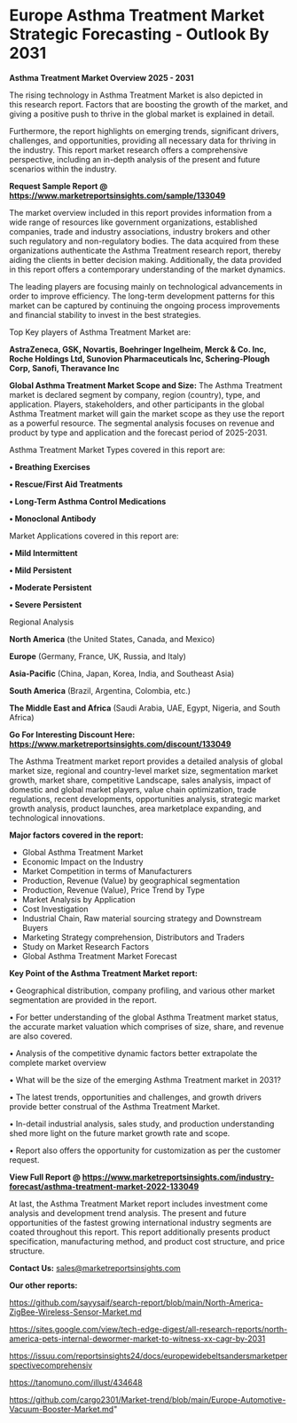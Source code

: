  # Europe Asthma Treatment Market Strategic Forecasting - Outlook By 2031

<Strong> Asthma Treatment Market Overview 2025 - 2031</strong>

The rising technology in Asthma Treatment Market is also depicted in this research report. Factors that are boosting the growth of the market, and giving a positive push to thrive in the global market is explained in detail.

Furthermore, the report highlights on emerging trends, significant drivers, challenges, and opportunities, providing all necessary data for thriving in the industry. This report market research offers a comprehensive perspective, including an in-depth analysis of the present and future scenarios within the industry.

<strong>Request Sample Report @ <a href=https://www.marketreportsinsights.com/sample/133049>https://www.marketreportsinsights.com/sample/133049</a></strong>

The market overview included in this report provides information from a wide range of resources like government organizations, established companies, trade and industry associations, industry brokers and other such regulatory and non-regulatory bodies. The data acquired from these organizations authenticate the Asthma Treatment research report, thereby aiding the clients in better decision making. Additionally, the data provided in this report offers a contemporary understanding of the market dynamics.

The leading players are focusing mainly on technological advancements in order to improve efficiency. The long-term development patterns for this market can be captured by continuing the ongoing process improvements and financial stability to invest in the best strategies.

Top Key players of Asthma Treatment Market are:

<strong>AstraZeneca, GSK, Novartis, Boehringer Ingelheim, Merck & Co. Inc, Roche Holdings Ltd, Sunovion Pharmaceuticals Inc, Schering-Plough Corp, Sanofi, Theravance Inc</strong>

<strong><b>Global Asthma Treatment Market Scope and Size:</b></strong>
The Asthma Treatment market is declared segment by company, region (country), type, and application. Players, stakeholders, and other participants in the global Asthma Treatment market will gain the market scope as they use the report as a powerful resource. The segmental analysis focuses on revenue and product by type and application and the forecast period of 2025-2031.

Asthma Treatment Market Types covered in this report are:

<strong>• Breathing Exercises

• Rescue/First Aid Treatments

• Long-Term Asthma Control Medications

• Monoclonal Antibody</strong>

Market Applications covered in this report are:

<strong>• Mild Intermittent

• Mild Persistent

• Moderate Persistent

• Severe Persistent</strong> 

Regional Analysis

<strong>North America</strong> (the United States, Canada, and Mexico)

<strong>Europe</strong> (Germany, France, UK, Russia, and Italy)

<strong>Asia-Pacific</strong> (China, Japan, Korea, India, and Southeast Asia)

<strong>South America</strong> (Brazil, Argentina, Colombia, etc.)

<strong>The Middle East and Africa</strong> (Saudi Arabia, UAE, Egypt, Nigeria, and South Africa)

<strong>Go For Interesting Discount Here: <a href=https://www.marketreportsinsights.com/discount/133049>https://www.marketreportsinsights.com/discount/133049</a></strong>

The Asthma Treatment market report provides a detailed analysis of global market size, regional and country-level market size, segmentation market growth, market share, competitive Landscape, sales analysis, impact of domestic and global market players, value chain optimization, trade regulations, recent developments, opportunities analysis, strategic market growth analysis, product launches, area marketplace expanding, and technological innovations.

<strong><b>Major factors covered in the report:</b></strong>
<ul>
  <li>Global Asthma Treatment Market </li>
  <li>Economic Impact on the Industry</li>
  <li>Market Competition in terms of Manufacturers</li>
  <li>Production, Revenue (Value) by geographical segmentation</li>
  <li>Production, Revenue (Value), Price Trend by Type</li>
  <li>Market Analysis by Application</li>
  <li>Cost Investigation</li>
  <li>Industrial Chain, Raw material sourcing strategy and Downstream Buyers</li>
  <li>Marketing Strategy comprehension, Distributors and Traders</li>
  <li>Study on Market Research Factors</li>
  <li>Global Asthma Treatment Market Forecast</li>
</ul>

<strong><b>Key Point of the Asthma Treatment Market report:</b></strong>

• Geographical distribution, company profiling, and various other market segmentation are provided in the report.

• For better understanding of the global Asthma Treatment market status, the accurate market valuation which comprises of size, share, and revenue are also covered.

• Analysis of the competitive dynamic factors better extrapolate the complete market overview

• What will be the size of the emerging Asthma Treatment market in 2031?

• The latest trends, opportunities and challenges, and growth drivers provide better construal of the Asthma Treatment Market.

• In-detail industrial analysis, sales study, and production understanding shed more light on the future market growth rate and scope.

• Report also offers the opportunity for customization as per the customer request.

<strong><b>View Full Report @ <a href=https://www.marketreportsinsights.com/industry-forecast/asthma-treatment-market-2022-133049>https://www.marketreportsinsights.com/industry-forecast/asthma-treatment-market-2022-133049</a></b></strong>


At last, the Asthma Treatment Market report includes investment come analysis and development trend analysis. The present and future opportunities of the fastest growing international industry segments are coated throughout this report. This report additionally presents product specification, manufacturing method, and product cost structure, and price structure.

<strong>Contact Us:</strong>
sales@marketreportsinsights.com

<strong>Our other reports:</strong>

<a href=https://github.com/sayysaif/search-report/blob/main/North-America-ZigBee-Wireless-Sensor-Market.md>https://github.com/sayysaif/search-report/blob/main/North-America-ZigBee-Wireless-Sensor-Market.md</a>

<a href=https://sites.google.com/view/tech-edge-digest/all-research-reports/north-america-pets-internal-dewormer-market-to-witness-xx-cagr-by-2031>https://sites.google.com/view/tech-edge-digest/all-research-reports/north-america-pets-internal-dewormer-market-to-witness-xx-cagr-by-2031</a>

<a href=https://issuu.com/reportsinsights24/docs/europewidebeltsandersmarketperspectivecomprehensiv>https://issuu.com/reportsinsights24/docs/europewidebeltsandersmarketperspectivecomprehensiv</a>

<a href=https://tanomuno.com/illust/434648>https://tanomuno.com/illust/434648</a>

<a href=https://github.com/cargo2301/Market-trend/blob/main/Europe-Automotive-Vacuum-Booster-Market.md>https://github.com/cargo2301/Market-trend/blob/main/Europe-Automotive-Vacuum-Booster-Market.md</a>"
